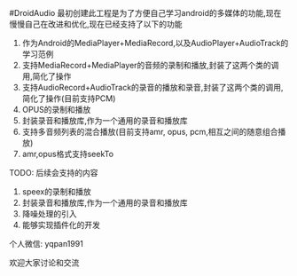 #DroidAudio
最初创建此工程是为了方便自己学习android的多媒体的功能,现在慢慢自己在改进和优化,现在已经支持了以下的功能

1. 作为Android的MediaPlayer+MediaRecord,以及AudioPlayer+AudioTrack的学习范例
2. 支持MediaRecord+MediaPlayer的音频的录制和播放,封装了这两个类的调用,简化了操作
3. 支持AudioRecord+AudioTrack的录音的播放和录音,封装了这两个类的调用,简化了操作(目前支持PCM)
4. OPUS的录制和播放
5. 封装录音和播放库,作为一个通用的录音和播放库
6. 支持多音频列表的混合播放(目前支持amr, opus, pcm,相互之间的随意组合播放)
7. amr,opus格式支持seekTo

TODO: 
后续会支持的内容
1. speex的录制和播放
2. 封装录音和播放库,作为一个通用的录音和播放库
3. 降噪处理的引入
4. 能够实现插件化的开发

个人微信: yqpan1991

欢迎大家讨论和交流
